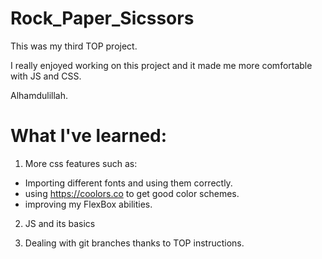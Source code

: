 # Rock_Paper_Sicssors

This was my third TOP project.

I really enjoyed working on this project and it made me more comfortable with JS and CSS.

Alhamdulillah.

# What I've learned:

1. More css features such as:
- Importing different fonts and using them correctly.
- using https://coolors.co to get good color schemes.
- improving my FlexBox abilities.

2. JS and its basics

3. Dealing with git branches thanks to TOP instructions.

